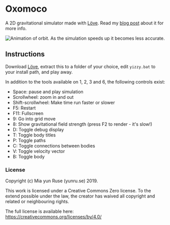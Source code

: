 # Oxomoco

A 2D gravitational simulator made with [Löve]. Read my [blog post](https://yunru.se/blog/how-not-to-do-gravity) about it for more info.

![Animation of orbit. As the simulation speeds up it becomes less accurate.](https://images.squarespace-cdn.com/content/v1/5dbf4ceb23861854274c5a15/1572846759769-VSOGURMFWC71X8Y91BND/ke17ZwdGBToddI8pDm48kHTltL2lmdnsJxFL_LED5_FZw-zPPgdn4jUwVcJE1ZvWEtT5uBSRWt4vQZAgTJucoTqqXjS3CfNDSuuf31e0tVGsg7I3aR9l36tvEixSmJtkpbMOeVpyzg_lzaMSRJTOf1tO8nJtk629tZGIWiyY3XQ/yizzy-orbit-perspectives.gif?format=1000w)

## Instructions

Download [Löve], extract this to a folder of your choice, edit `yizzy.bat` to your install path, and play away.

In addition to the tools available on 1, 2, 3 and 6, the following controls exist:

* Space: pause and play simulation
* Scrollwheel: zoom in and out
* Shift-scrollwheel: Make time run faster or slower
* F5: Restart
* F11: Fullscreen
* 9: Go into grid move
* 8: Show gravitational field strength (press F2 to render - it's slow!)
* D: Toggle debug display
* T: Toggle body titles
* P: Toggle paths
* C: Toggle connections between bodies
* V: Toggle velocity vector
* B: Toggle body

### License

Copyright (c) Mia yun Ruse (yunru.se) 2019.

This work is licensed under a Creative Commons Zero license.
To the extend possible under the law, the creator has waived all copyright
and related or neighbouring rights.

The full license is available here:
https://creativecommons.org/licenses/by/4.0/

[Löve]: https://love2d.org
